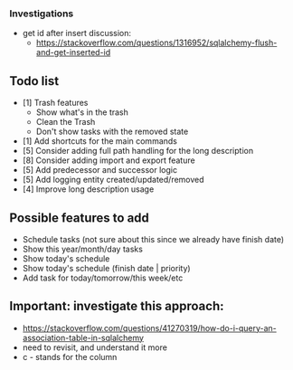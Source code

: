 ### Investigations
- get id after insert discussion:
    - https://stackoverflow.com/questions/1316952/sqlalchemy-flush-and-get-inserted-id

## Todo list
- [1] Trash features
    - Show what's in the trash
    - Clean the Trash
    - Don't show tasks with the removed state
- [1] Add shortcuts for the main commands
- [5] Consider adding full path handling for the long description
- [8] Consider adding import and export feature
- [5] Add predecessor and successor logic
- [5] Add logging entity created/updated/removed
- [4] Improve long description usage

## Possible features to add
- Schedule tasks (not sure about this since we already have finish date)
- Show this year/month/day tasks
- Show today's schedule
- Show today's schedule (finish date | priority)
- Add task for today/tomorrow/this week/etc

## Important: investigate this approach: 
- https://stackoverflow.com/questions/41270319/how-do-i-query-an-association-table-in-sqlalchemy
- need to revisit, and understand it more
- c - stands for the column

